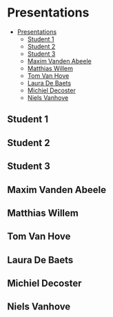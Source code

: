 <!-- markdownlint-disable MD033 -->

# Presentations

<!-- Examples: remove this !!! -->

- [Presentations](#presentations)
  - [Student 1](#student-1)
  - [Student 2](#student-2)
  - [Student 3](#student-3)
  - [Maxim Vanden Abeele](#maxim-vanden-abeele)
  - [Matthias Willem](#matthias-willem)
  - [Tom Van Hove](#tom-van-hove)
  - [Laura De Baets](#laura-de-baets)
  - [Michiel Decoster](#michiel-decoster)
  - [Niels Vanhove](#niels-vanhove)

## Student 1

<YoutubeVideo video-id="oznr-1-poSU"/>

## Student 2

<YoutubeVideo video-id="oznr-1-poSU"/>

## Student 3

<YoutubeVideo video-id="oznr-1-poSU"/>

## Maxim Vanden Abeele

<YoutubeVideo video-id="Dwpqh7pNNHY"/>

## Matthias Willem

<YoutubeVideo video-id="CyjNefYeeLE"/>

## Tom Van Hove

<YoutubeVideo video-id="T0XSTuQ6kuM"/>

## Laura De Baets

<YoutubeVideo video-id="srgxaPmXEQM"/>

## Michiel Decoster

<YoutubeVideo video-id="5uhN4rB-LdQ"/>

## Niels Vanhove

<YoutubeVideo video-id="jYcjVjqNKEU"/>
